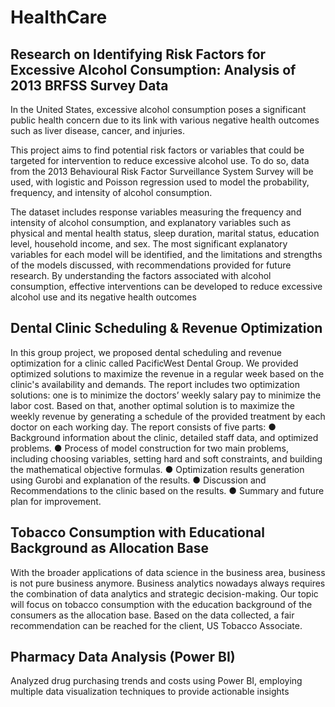 # HealthCare

## Research on Identifying Risk Factors for Excessive Alcohol Consumption: Analysis of 2013 BRFSS Survey Data
In the United States, excessive alcohol consumption poses a significant public health concern due to its link with various negative health outcomes such as liver disease, cancer, and injuries.

This project aims to find potential risk factors or variables that could be targeted for intervention to reduce excessive alcohol use. To do so, data from the 2013 Behavioural Risk Factor Surveillance System Survey will be used, with logistic and Poisson regression used to model the probability, frequency, and intensity of alcohol consumption.

The dataset includes response variables measuring the frequency and intensity of alcohol consumption, and explanatory variables such as physical and mental health status, sleep duration, marital status, education level, household income, and sex. The most significant explanatory variables for each model will be identified, and the limitations and strengths of the models discussed, with recommendations provided for future research. By understanding the factors associated with alcohol consumption, effective interventions can be developed to reduce excessive alcohol use and its negative health outcomes

## Dental Clinic Scheduling & Revenue Optimization
In this group project, we proposed dental scheduling and revenue optimization for a clinic called PacificWest Dental Group. We provided optimized solutions to maximize the revenue in a regular week based on the clinic's availability and demands. The report includes two optimization solutions: one is to minimize the doctors’ weekly salary pay to minimize the labor cost. Based on that, another optimal solution is to maximize the weekly revenue by generating a schedule of the provided treatment by each doctor on each working day.
The report consists of five parts: 
● Background information about the clinic, detailed staff data, and optimized problems. 
● Process of model construction for two main problems, including choosing variables, setting hard and soft constraints, and building the mathematical objective formulas.
● Optimization results generation using Gurobi and explanation of the results. 
● Discussion and Recommendations to the clinic based on the results.
● Summary and future plan for improvement.

## Tobacco Consumption with Educational Background as Allocation Base
With the broader applications of data science in the business area, business is not pure business anymore. Business analytics nowadays always requires the combination of data analytics and strategic decision-making. Our topic will focus on tobacco consumption with the education background of the consumers as the allocation base. Based on the data collected, a fair recommendation can be reached for the client, US Tobacco Associate.

## Pharmacy Data Analysis (Power BI)
Analyzed drug purchasing trends and costs using Power BI, employing multiple data visualization techniques to provide actionable insights
